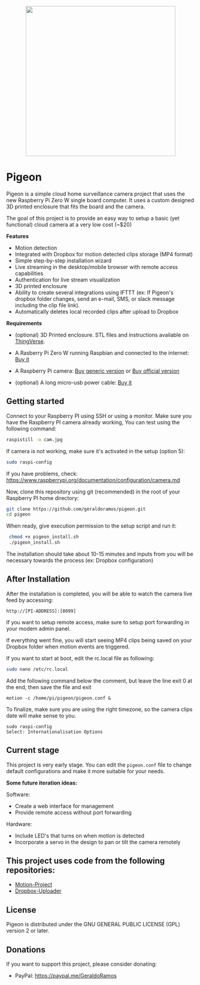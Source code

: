 <p align="center"><img src="https://s3-us-west-1.amazonaws.com/allge.us/logo_pigeon.svg" width="400"/></p>

# Pigeon

Pigeon is a simple cloud home surveillance camera project that uses the new Raspberry Pi Zero W single board computer. It uses a custom designed 3D printed enclosure that fits the board and the camera.

The goal of this project is to provide an easy way to setup a basic (yet functional) cloud camera at a very low cost (~$20)

**Features**

* Motion detection
* Integrated with Dropbox for motion detected clips storage (MP4 format)
* Simple step-by-step installation wizard
* Live streaming in the desktop/mobile browser with remote access capabilities
* Authentication for live stream visualization
* 3D printed enclosure
* Ability to create several integrations using IFTTT (ex: If Pigeon's dropbox folder changes, send an e-mail, SMS, or slack message including the clip file link).
* Automatically deletes local recorded clips after upload to Dropbox

**Requirements**
* (optional) 3D Printed enclosure. STL files and instructions available on [ThingVerse](http://www.thingiverse.com/thing:2210410).
* A Rasberry Pi Zero W running Raspbian and connected to the internet: [Buy it][829f44e8]
* A Raspberry Pi camera: [Buy generic version][09e7e3d1] or [Buy official version][09e7e3d1]
* (optional) A long micro-usb power cable: [Buy it](https://www.aliexpress.com/item/1-2-3-5m-10ft-90-degree-Angle-Long-Micro-USB-Cable-20cm-Sync-data-Charging/32794612542.html?spm=2114.01010208.3.12.Xj3wx5&ws_ab_test=searchweb0_0,searchweb201602_4_10065_10130_10068_10136_10137_10138_10060_10062_10141_10056_10055_10054_10059_10099_129_10103_10102_10096_10148_10052_10053_10050_10107_10142_10051_10143_10084_10083_10119_10080_10082_10081_10110_10111_10112_10113_10114_10037_10032_10078_10079_10077_10073_10070_10123_10120_10124-10120,searchweb201603_6,afswitch_1_afChannel,ppcSwitch_7,single_sort_0_default&btsid=fc05fbd8-0d8a-47c8-b643-02df18983f6f&algo_expid=bb5c67b9-9680-48f5-8c33-d24c88072ce4-1&algo_pvid=bb5c67b9-9680-48f5-8c33-d24c88072ce4)

  [09e7e3d1]: https://www.aliexpress.com/item/Free-Shipping-raspberry-pi-camera-5mp-pixels-RASPBERRY-PI-CAMERA/32293433078.html?spm=2114.01010208.3.10.7MsMYW&ws_ab_test=searchweb0_0,searchweb201602_4_10065_10130_10068_10136_10137_10138_10060_10062_10141_10056_10055_10054_10059_10099_129_10103_10102_10096_10148_10052_10053_10050_10107_10142_10051_10143_10084_10083_10119_10080_10082_10081_10110_10111_10112_10113_10114_10037_10032_10078_10079_10077_10073_10070_10123_10120_10124-10120,searchweb201603_6,afswitch_1_afChannel,ppcSwitch_7,single_sort_0_default&btsid=6fcd558a-a68d-4928-9752-ecbf6c072dbf&algo_expid=abee82ff-a7cd-4fec-b99a-e7dbf11d9f41-4&algo_pvid=abee82ff-a7cd-4fec-b99a-e7dbf11d9f41 "Generic version"
  [2c44525c]: https://www.raspberrypi.org/blog/raspberry-pi-zero-w-joins-family/ "Info"
  [829f44e8]: https://www.raspberrypi.org/blog/raspberry-pi-zero-w-joins-family/ "Info"
  [09e7e3d1]:https://www.aliexpress.com/item/Free-Shipping-raspberry-pi-camera-5mp-pixels-RASPBERRY-PI-CAMERA/32293433078.html?spm=2114.01010208.3.10.7MsMYW&ws_ab_test=searchweb0_0,searchweb201602_4_10065_10130_10068_10136_10137_10138_10060_10062_10141_10056_10055_10054_10059_10099_129_10103_10102_10096_10148_10052_10053_10050_10107_10142_10051_10143_10084_10083_10119_10080_10082_10081_10110_10111_10112_10113_10114_10037_10032_10078_10079_10077_10073_10070_10123_10120_10124-10120,searchweb201603_6,afswitch_1_afChannel,ppcSwitch_7,single_sort_0_default&btsid=6fcd558a-a68d-4928-9752-ecbf6c072dbf&algo_expid=abee82ff-a7cd-4fec-b99a-e7dbf11d9f41-4&algo_pvid=abee82ff-a7cd-4fec-b99a-e7dbf11d9f41 "Generic version"


## Getting started

Connect to your Raspberry PI using SSH or using a monitor. Make sure you have the Raspberry PI camera already working, You can test using the following command:

```bash
raspistill -o cam.jpg
```

If camera is not working, make sure it's activated in the setup (option 5):
```bash
sudo raspi-config
```

If you have problems, check: https://www.raspberrypi.org/documentation/configuration/camera.md

Now, clone this repository using git (recommended) in the root of your Raspberry PI home directory:

```bash
git clone https://github.com/geraldoramos/pigeon.git
cd pigeon
```

When ready, give execution permission to the setup script and run it:

```bash
 chmod +x pigeon_install.sh
 ./pigeon_install.sh
```

The installation should take about 10-15 minutes and inputs from you will be necessary towards the process (ex: Dropbox configuration)

## After Installation

After the installation is completed, you will be able to watch the camera live feed by accessing:

```
http://[PI-ADDRESS]:[8099]
```

If you want to setup remote access, make sure to setup port forwarding in your modem admin panel.

If everything went fine, you will start seeing MP4 clips being saved on your Dropbox folder when motion events are triggered.

If you want to start at boot, edit the rc.local file as following:
```Bash
sudo nano /etc/rc.local
```
Add the following command below the comment, but leave the line exit 0 at the end, then save the file and exit

```
motion -c /home/pi/pigeon/pigeon.conf &
```

To finalize, make sure you are using the right timezone, so the camera clips date will make sense to you.

```
sudo raspi-config
Select: Internationalisation Options

```

## Current stage

This project is very early stage. You can edit the ```pigeon.conf``` file to change default configurations and make it more suitable for your needs.

**Some future iteration ideas:**

Software:
* Create a web interface for management
* Provide remote access without port forwarding

Hardware:
* Include LED's that turns on when motion is detected
* Incorporate a servo in the design to pan or tilt the camera remotely


## This project uses code from the following repositories:
* [Motion-Project](https://github.com/Motion-Project/motion)
* [Dropbox-Uploader](https://github.com/andreafabrizi/Dropbox-Uploader)

## License
Pigeon is distributed under the GNU GENERAL PUBLIC LICENSE (GPL) version 2 or later.

## Donations

 If you want to support this project, please consider donating:
 * PayPal: https://paypal.me/GeraldoRamos
